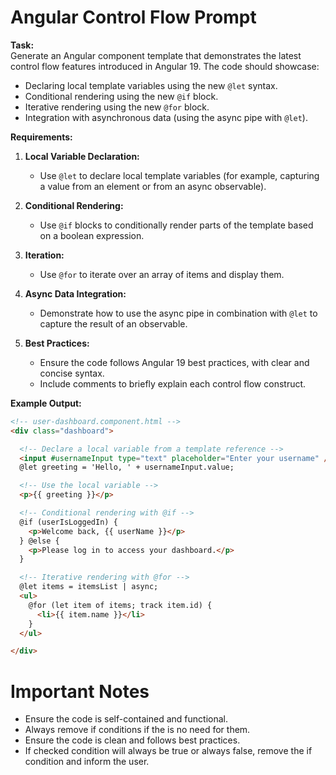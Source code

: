 # Angular Control Flow Prompt

**Task:**  
Generate an Angular component template that demonstrates the latest control flow features introduced in Angular 19. The code should showcase:

- Declaring local template variables using the new `@let` syntax.
- Conditional rendering using the new `@if` block.
- Iterative rendering using the new `@for` block.
- Integration with asynchronous data (using the async pipe with `@let`).

**Requirements:**

1. **Local Variable Declaration:**  
   - Use `@let` to declare local template variables (for example, capturing a value from an element or from an async observable).

2. **Conditional Rendering:**  
   - Use `@if` blocks to conditionally render parts of the template based on a boolean expression.

3. **Iteration:**  
   - Use `@for` to iterate over an array of items and display them.

4. **Async Data Integration:**  
   - Demonstrate how to use the async pipe in combination with `@let` to capture the result of an observable.

5. **Best Practices:**  
   - Ensure the code follows Angular 19 best practices, with clear and concise syntax.
   - Include comments to briefly explain each control flow construct.

**Example Output:**

```html
<!-- user-dashboard.component.html -->
<div class="dashboard">

  <!-- Declare a local variable from a template reference -->
  <input #usernameInput type="text" placeholder="Enter your username" />
  @let greeting = 'Hello, ' + usernameInput.value;

  <!-- Use the local variable -->
  <p>{{ greeting }}</p>

  <!-- Conditional rendering with @if -->
  @if (userIsLoggedIn) {
    <p>Welcome back, {{ userName }}</p>
  } @else {
    <p>Please log in to access your dashboard.</p>
  }

  <!-- Iterative rendering with @for -->
  @let items = itemsList | async;
  <ul>
    @for (let item of items; track item.id) {
      <li>{{ item.name }}</li>
    }
  </ul>

</div>
```

# Important Notes

- Ensure the code is self-contained and functional.
- Always remove if conditions if the is no need for them.
- Ensure the code is clean and follows best practices.
- If checked condition will always be true or always false, remove the if condition and inform the user.
